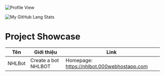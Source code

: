 ![Profile View](https://komarev.com/ghpvc/?username=nhl08&style=flat-square)

![My GitHub Lang Stats](https://github-readme-stats.vercel.app/api/top-langs/?username=nhl08&theme=tokyonight&layout=compact)

<!-- [![trophy](https://github-profile-trophy.vercel.app/?username=ryo-ma&theme=onedark)](https://github.com/ryo-ma/github-profile-trophy) -->


# Project Showcase
| Tên | Giới thiệu | Link |
|------|------|-----------|
| NHLBot | Create a bot NHLBOT | Homepage: https://nhlbot.000webhostapp.com |
